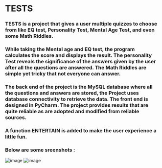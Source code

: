 # TESTS

### TESTS is a project that gives a user multiple quizzes to choose from like EQ test, Personality Test, Mental Age Test, and even some Math Riddles.
 
### While taking the Mental age and EQ test, the program calculates the score and displays the result. The personality Test reveals the significance of the answers given by the user after all the questions are answered. The Math Riddles are simple yet tricky that not everyone can answer.
 
### The back end of the project is the MySQL database where all the questions and answers are stored, the Project uses database connectivity to retrieve the data. The front end is designed in PyCharm. The project provides results that are quite reliable as are adopted and modified from reliable sources.

### A function ENTERTAIN is added to make the user experience a little fun.
### Below are some sreenshots :
![image](https://user-images.githubusercontent.com/72311204/128839574-1c76d880-0e53-4fe7-bc15-3dda67a43bda.png)
![image](https://user-images.githubusercontent.com/72311204/128839876-2e001d34-06b1-4528-801e-c6cef05910e1.png)


